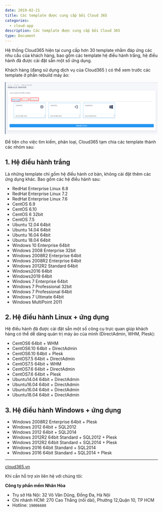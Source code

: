 ```yaml
---
date: 2019-02-21
title: Các template được cung cấp bởi Cloud 365
categories:
  - cloud-app
description: Các template được cung cấp bởi Cloud 365
type: Document
---
```

Hệ thống Cloud365 hiện tại cung cấp hơn 30 template nhằm đáp ứng các nhu cầu của khách hàng, bao gồm các template hệ điều hành trắng, hệ điều hành đã được cài đặt sẵn một số ứng dụng.

Khách hàng (đang sử dụng dịch vụ của Cloud365 ) có thể xem trước các template ở phần rebuild máy ảo:

![](/images/img-template/template_1.png)

Để tiện cho việc tìm kiếm, phân loại, Cloud365 tạm chia các template thành các nhóm sau: 

## 1. Hệ điều hành trắng

Là những template chỉ gồm hệ điều hành cơ bản, không cài đặt thêm các ứng dụng khác. Bao gồm các hệ điều hành sau:
- RedHat Enterprise Linux 6.8
- RedHat Enterprise Linux 7.2
- RedHat Enterprise Linux 7.6
- CentOS 6.9
- CentOS 6.10
- CentOS 6 32bit
- CentOS 7.5
- Ubuntu 12.04 64bit
- Ubuntu 14.04 64bit
- Ubuntu 16.04 64bit
- Ubuntu 18.04 64bit
- Windows 10 Enterprise 64bit         
- Windows 2008 Enterprise 32bit      
- Windows 2008R2 Enterprise 64bit     
- Windows 2008R2 Enterprise 64bit     
- Windows 2012R2 Standard 64bit       
- Windows2016 64bit                  
- Windows2019 64bit                                    
- Windows 7 Enterprise 64bit          
- Windows 7 Professional 32bit        
- Windows 7 Professional 64bit      
- Windows 7 Ultimate 64bit         
- Windows MultiPoint 2011

## 2. Hệ điều hành Linux + ứng dụng
Hệ điều hành đã được cài đặt sẵn một số công cụ trực quan giúp khách hàng có thể dễ dàng quản trị máy ảo của mình (DirectAdmin, WHM, Plesk):
- CentOS6 64bit + WHM                                              
- CentOS6.10 64bit + DirectAdmin                                             
- CentOS6.10 64bit + Plesk
- CentOS7.5 64bit + DirectAdmin                    
- CentOS7.5 64bit + WHM
- CentOS7.6 64bit + DirectAdmin                       
- CentOS7.6 64bit + Plesk
- Ubuntu14.04 64bit + DirectAdmin                      
- Ubuntu16.04 64bit + DirectAdmin                       
- Ubuntu16.04 64bit + DirectAdmin                              
- Ubuntu18.04 64bit + DirectAdmin

## 3. Hệ điều hành Windows + ứng dụng

- Windows 2008R2 Enterprise 64bit + Plesk       
- Windows 2012 64bit + SQL2012                  
- Windows 2012 64bit + SQL2014                
- Windows 2012R2 64bit Standard + SQL2012 + Plesk 
- Windows 2012R2 64bit Standard + SQL2014 + Plesk             
- Windows 2016 64bit Standard + SQL2014         
- Windows 2016 64bit Standard + SQL2014 + Plesk                   



---
<a href="https://cloud365.vn/" target="_blank">cloud365.vn</a>

Khi cần hỗ trợ xin liên hệ với chúng tôi:

**Công ty phần mềm Nhân Hòa**
- Trụ sở Hà Nội: 32 Võ Văn Dũng, Đống Đa, Hà Nội
- Chi nhánh HCM: 270 Cao Thắng (nối dài), Phường 12,Quận 10, TP HCM
- Hotline: `19006680`